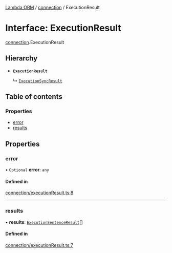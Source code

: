 [Lambda ORM](../README.md) / [connection](../modules/connection.md) / ExecutionResult

# Interface: ExecutionResult

[connection](../modules/connection.md).ExecutionResult

## Hierarchy

- **`ExecutionResult`**

  ↳ [`ExecutionSyncResult`](schema.ExecutionSyncResult.md)

## Table of contents

### Properties

- [error](connection.ExecutionResult.md#error)
- [results](connection.ExecutionResult.md#results)

## Properties

### error

• `Optional` **error**: `any`

#### Defined in

[connection/executionResult.ts:8](https://github.com/FlavioLionelRita/lambda-orm/blob/8689963/src/orm/connection/executionResult.ts#L8)

___

### results

• **results**: [`ExecutionSentenceResult`](connection.ExecutionSentenceResult.md)[]

#### Defined in

[connection/executionResult.ts:7](https://github.com/FlavioLionelRita/lambda-orm/blob/8689963/src/orm/connection/executionResult.ts#L7)
